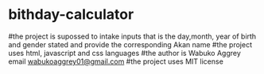 # bithday-calculator
#the project is supossed to intake inputs that is the day,month, year of birth and gender stated and provide the corresponding Akan name
#the project uses html, javascript and css languages
#the author is Wabuko Aggrey email wabukoaggrey01@gmail.com
#the project uses MIT license
